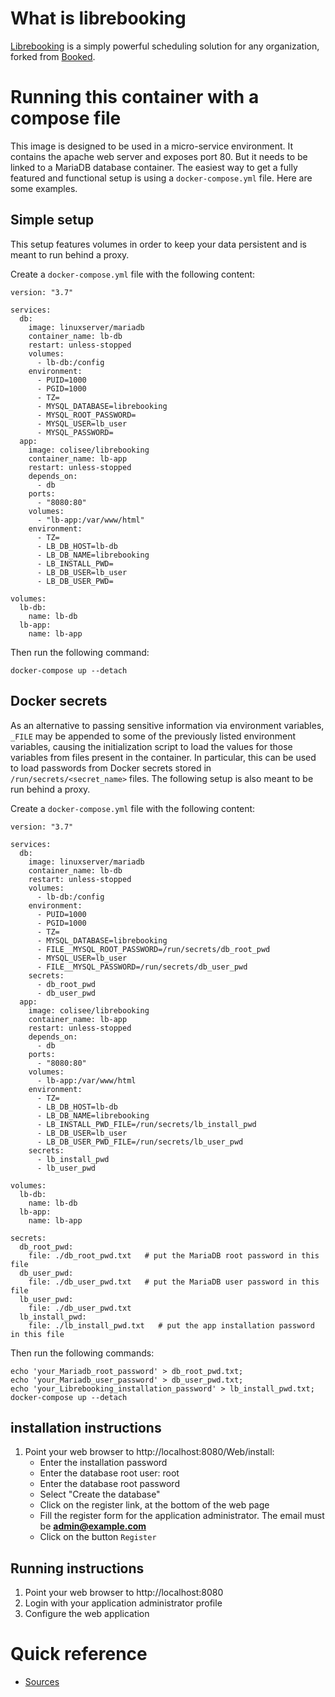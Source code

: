 # What is librebooking
[Librebooking](https://github.com/effgarces/BookedScheduler) is a simply powerful scheduling solution for any organization, forked from [Booked](https://www.bookedscheduler.com/).

# Running this container with a compose file
This image is designed to be used in a micro-service environment. It contains the apache web server and exposes port 80. But it needs to be linked to a MariaDB database container. The easiest way to get a fully featured and functional setup is using a `docker-compose.yml` file. Here are some examples.

## Simple setup
This setup features volumes in order to keep your data persistent and is meant to run behind a proxy.

Create a `docker-compose.yml` file with the following content:
```
version: "3.7"

services:
  db:
    image: linuxserver/mariadb
    container_name: lb-db
    restart: unless-stopped
    volumes:
      - lb-db:/config
    environment:
      - PUID=1000
      - PGID=1000
      - TZ=
      - MYSQL_DATABASE=librebooking
      - MYSQL_ROOT_PASSWORD=
      - MYSQL_USER=lb_user
      - MYSQL_PASSWORD=
  app:
    image: colisee/librebooking
    container_name: lb-app
    restart: unless-stopped
    depends_on:
      - db
    ports:
      - "8080:80"
    volumes:
      - "lb-app:/var/www/html"
    environment: 
      - TZ=
      - LB_DB_HOST=lb-db
      - LB_DB_NAME=librebooking
      - LB_INSTALL_PWD=
      - LB_DB_USER=lb_user
      - LB_DB_USER_PWD=

volumes:
  lb-db:
    name: lb-db
  lb-app:
    name: lb-app
```

Then run the following command:
```
docker-compose up --detach 
```

## Docker secrets
As an alternative to passing sensitive information via environment variables, `_FILE` may be appended to some of the previously listed environment variables, causing the initialization script to load the values for those variables from files present in the container. In particular, this can be used to load passwords from Docker secrets stored in `/run/secrets/<secret_name>` files. The following setup is also meant to be run behind a proxy.

Create a `docker-compose.yml` file with the following content:

```
version: "3.7"

services:
  db:
    image: linuxserver/mariadb
    container_name: lb-db
    restart: unless-stopped
    volumes:
      - lb-db:/config
    environment:
      - PUID=1000
      - PGID=1000
      - TZ=
      - MYSQL_DATABASE=librebooking
      - FILE__MYSQL_ROOT_PASSWORD=/run/secrets/db_root_pwd
      - MYSQL_USER=lb_user
      - FILE__MYSQL_PASSWORD=/run/secrets/db_user_pwd
    secrets:
      - db_root_pwd
      - db_user_pwd
  app:
    image: colisee/librebooking
    container_name: lb-app
    restart: unless-stopped
    depends_on:
      - db
    ports:
      - "8080:80"
    volumes:
      - lb-app:/var/www/html
    environment: 
      - TZ=
      - LB_DB_HOST=lb-db
      - LB_DB_NAME=librebooking
      - LB_INSTALL_PWD_FILE=/run/secrets/lb_install_pwd
      - LB_DB_USER=lb_user
      - LB_DB_USER_PWD_FILE=/run/secrets/lb_user_pwd
    secrets:
      - lb_install_pwd
      - lb_user_pwd

volumes:
  lb-db:
    name: lb-db
  lb-app:
    name: lb-app

secrets:
  db_root_pwd:
    file: ./db_root_pwd.txt   # put the MariaDB root password in this file
  db_user_pwd:
    file: ./db_user_pwd.txt   # put the MariaDB user password in this file
  lb_user_pwd:
    file: ./db_user_pwd.txt
  lb_install_pwd:
    file: ./lb_install_pwd.txt   # put the app installation password in this file
```

Then run the following commands:
```
echo 'your_Mariadb_root_password' > db_root_pwd.txt;
echo 'your_Mariadb_user_password' > db_user_pwd.txt;
echo 'your_Librebooking_installation_password' > lb_install_pwd.txt;
docker-compose up --detach
```

## installation instructions
1. Point your web browser to http://localhost:8080/Web/install:
   - Enter the installation password
   - Enter the database root user: root
   - Enter the database root password
   - Select "Create the database"
   - Click on the register link, at the bottom of the web page
   - Fill the register form for the application administrator. The email must be **admin@example.com**
   - Click on the button `Register`

## Running instructions
1. Point your web browser to http://localhost:8080
1. Login with your application administrator profile
1. Configure the web application

# Quick reference
- [Sources](https://github.com/colisee/docker-librebooking)
